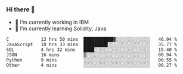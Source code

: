 ### Hi there 👋

<!--
**mathcodeman/mathcodeman** is a ✨ _special_ ✨ repository because its `README.md` (this file) appears on your GitHub profile.

Here are some ideas to get you started:

- 🔭 I’m currently working on ...
- 🌱 I’m currently learning ...
- 👯 I’m looking to collaborate on ...
- 🤔 I’m looking for help with ...
- 💬 Ask me about ...
- 📫 How to reach me: ...
- 😄 Pronouns: ...
- ⚡ Fun fact: ...
-->

- 🔭 I’m currently working in IBM
- 🌱 I’m currently learning Solidity, Java

<!--START_SECTION:waka-->

```text
C            13 hrs 50 mins  ███████████▓░░░░░░░░░░░░░   46.94 %
JavaScript   10 hrs 33 mins  █████████░░░░░░░░░░░░░░░░   35.77 %
SQL          4 hrs 32 mins   ████░░░░░░░░░░░░░░░░░░░░░   15.40 %
JSON         16 mins         ▒░░░░░░░░░░░░░░░░░░░░░░░░   00.94 %
Python       9 mins          ░░░░░░░░░░░░░░░░░░░░░░░░░   00.55 %
Other        4 mins          ░░░░░░░░░░░░░░░░░░░░░░░░░   00.27 %
```

<!--END_SECTION:waka-->
